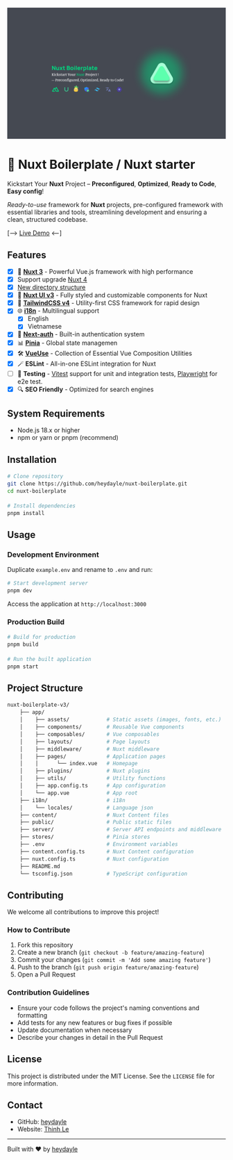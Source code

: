 ![img](/public/cover.png)

# 🚀 Nuxt Boilerplate / Nuxt starter

Kickstart Your **Nuxt** Project – **Preconfigured**, **Optimized**, **Ready to Code**, **Easy config**!

*Ready-to-use* framework for **Nuxt** projects, pre-configured framework with essential libraries and tools, streamlining development and ensuring a clean, structured codebase.

  [--> [Live Demo](https://nuxt-boilerplate-git-template-heydayles-projects.vercel.app?_vercel_share=RAPiLLyhVsAK1eaG2kKqTIHrLsoKCAiU) <--]

## Features

- [x]  🚀 **[Nuxt 3](https://nuxt.com)** - Powerful Vue.js framework with high performance
  - [x] Support upgrade [Nuxt 4](https://nuxt.com/docs/getting-started/upgrade)
  - [x] [New directory structure](#project-structure)
- [x] 📐 **[Nuxt UI v3](https://ui.nuxt.com/getting-started)** - Fully styled and customizable components for Nuxt
- [x] 🎨 **[TailwindCSS v4](https://tailwindcss.com/)** - Utility-first CSS framework for rapid design
- [x] 🌐 **[i18n](https://i18n.nuxtjs.org/)** - Multilingual support
  - [x] English
  - [x] Vietnamese
- [x] 🔐 **[Next-auth](https://authjs.dev/)** - Built-in authentication system
- [x] 📊 **[Pinia](https://pinia.vuejs.org/)** - Global state managemen
- [x] 🛠 **[VueUse](https://vueuse.org/)** - Collection of Essential Vue Composition Utilities
- [x] 🪄 **ESLint** - All-in-one ESLint integration for Nuxt
- [ ] 🧪 **Testing** - [Vitest](https://vitest.dev/) support for unit and integration tests, [Playwright](https://playwright.dev/) for e2e test.
- [x] 🔍 **SEO Friendly** - Optimized for search engines

## System Requirements

- Node.js 18.x or higher
- npm or yarn or pnpm (recommend)

## Installation

```bash
# Clone repository
git clone https://github.com/heydayle/nuxt-boilerplate.git
cd nuxt-boilerplate

# Install dependencies
pnpm install
```

## Usage

### Development Environment
Duplicate `example.env` and rename to `.env` and run:

```bash
# Start development server
pnpm dev
```

Access the application at `http://localhost:3000`

### Production Build

```bash
# Build for production
pnpm build

# Run the built application
pnpm start
```

## Project Structure

```bash
nuxt-boilerplate-v3/
    ├── app/
    │    ├── assets/            # Static assets (images, fonts, etc.)
    │    ├── components/        # Reusable Vue components
    │    ├── composables/       # Vue composables
    │    ├── layouts/           # Page layouts
    │    ├── middleware/        # Nuxt middleware
    │    ├── pages/             # Application pages
    │    │      └── index.vue   # Homepage
    │    ├── plugins/           # Nuxt plugins
    │    ├── utils/             # Utility functions
    │    ├── app.config.ts      # App configuration
    │    └── app.vue            # App root
    ├── i18n/                   # i18n 
    │    └── locales/           # Language json
    ├── content/                # Nuxt Content files
    ├── public/                 # Public static files
    ├── server/                 # Server API endpoints and middleware
    ├── stores/                 # Pinia stores
    ├── .env                    # Environment variables
    ├── content.config.ts       # Nuxt Content configuration
    ├── nuxt.config.ts          # Nuxt configuration
    ├── README.md               
    └── tsconfig.json           # TypeScript configuration
```

## Contributing

We welcome all contributions to improve this project!

### How to Contribute

1. Fork this repository
2. Create a new branch (`git checkout -b feature/amazing-feature`)
3. Commit your changes (`git commit -m 'Add some amazing feature'`)
4. Push to the branch (`git push origin feature/amazing-feature`)
5. Open a Pull Request

### Contribution Guidelines

- Ensure your code follows the project's naming conventions and formatting
- Add tests for any new features or bug fixes if possible
- Update documentation when necessary
- Describe your changes in detail in the Pull Request

## License

This project is distributed under the MIT License. See the `LICENSE` file for more information.

## Contact

- GitHub: [heydayle](https://github.com/heydayle)
- Website: [Thinh Le](https://thinh.io.vn)

---

Built with ❤️ by [heydayle](https://github.com/heydayle)
